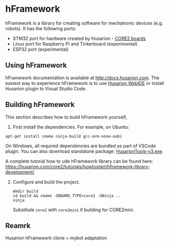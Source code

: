 # hFramework

hFramework is a library for creating software for mechatronic devices (e.g. robots). It has the following ports:

- STM32 port for hardware created by Husarion - [CORE2 boards](https://husarion.com)
- Linux port for Raspberry Pi and Tinkerboard (experimental)
- ESP32 port (experimental)

## Using hFramework

hFramework documentation is available at http://docs.husarion.com. The easiest way to experience hFramework is to use [Husarion WebIDE](https://cloud.husarion.com) or install Husarion plugin to Visual Studio Code.

## Building hFramework

This section describes how to build hFramework yourself,

1. First install the dependencies. For example, on Ubuntu:

  ```
  apt-get install cmake ninja-build gcc-arm-none-eabi
  ```

  On Windows, all required dependencies are bundled as part of VSCode plugin. You can also download standalone package: [HusarionTools-v3.exe](https://cdn.atomshare.net/cc70b0184feefaf7ead3741c58f98200cf8e017b/HusarionTools-v3.exe).

  A complete tutorial how to ude hFramework library can be found here: https://husarion.com/core2/tutorials/howtostart/hframework-library-development/

2. Configure and build the project.

    ```
    mkdir build
    cd build && cmake -DBOARD_TYPE=core2 -GNinja ..
    ninja
    ```
    Substitute `core2` with `core2mini` if building for CORE2mini.

## Reamrk

Husarion hFramework clone + mybot adaptation

